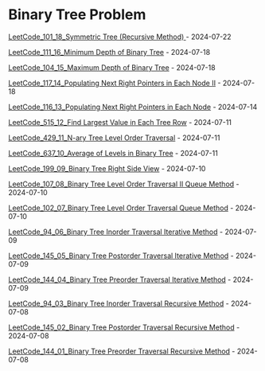 # Binary Tree Problem
[LeetCode_101_18_Symmetric Tree (Recursive Method) ](https://github.com/EdwardShiung/LeetCode/blob/main/Top_Interview/BinaryTree/18_101_Symmetric_Tree/18_101_Symmetric_Tree.cpp) - 2024-07-22

[LeetCode_111_16_Minimum Depth of Binary Tree](https://github.com/EdwardShiung/LeetCode/blob/main/Top_Interview/BinaryTree/16_111_Minimum_Depth_of_Binary_Tree/16_111_Minimum_Depth_of_Binary_Tree.cpp) - 2024-07-18

[LeetCode_104_15_Maximum Depth of Binary Tree](https://github.com/EdwardShiung/LeetCode/blob/main/Top_Interview/BinaryTree/15_104_Maximum_Depth_of_Binary_Tree/15_104_Maximum_Depth_of_Binary_Tree.cpp) - 2024-07-18

[LeetCode_117_14_Populating Next Right Pointers in Each Node II](https://github.com/EdwardShiung/LeetCode/blob/main/Top_Interview/BinaryTree/14_117_Populating_Next_Right_Pointers_in_Each_Node_II/14_117_Populating_Next_Right_Pointers_in_Each_Node_II.cpp) - 2024-07-18

[LeetCode_116_13_Populating Next Right Pointers in Each Node](https://github.com/EdwardShiung/LeetCode/blob/main/Top_Interview/BinaryTree/13_116_Populating_Next_Right_Pointers_in_Each_Node/13_116_Populating_Next_Right_Pointers_in_Each_Node.cpp) - 2024-07-14

[LeetCode_515_12_Find Largest Value in Each Tree Row](https://github.com/EdwardShiung/LeetCode/blob/main/Top_Interview/BinaryTree/12_515_Find_Largest_Value_in_Each_Tree_Row/12_515_Find_Largest_Value_in_Each_Tree_Row.cpp) - 2024-07-11

[LeetCode_429_11_N-ary Tree Level Order Traversal](https://github.com/EdwardShiung/LeetCode/blob/main/Top_Interview/BinaryTree/11_429_N-ary_Tree_Level_Order_Traversal/1_429_N-ary_Tree_Level_Order_Traversal.cpp) - 2024-07-11

[LeetCode_637_10_Average of Levels in Binary Tree](https://github.com/EdwardShiung/LeetCode/blob/main/Top_Interview/BinaryTree/10_637_Average_of_Levels_in_Binary_Tree/10_637_Average_of_Levels_in_Binary_Tree.cpp) - 2024-07-11

[LeetCode_199_09_Binary Tree Right Side View](https://github.com/EdwardShiung/LeetCode/blob/main/Top_Interview/BinaryTree/09_199_Binary_Tree_Right_Side_View/09_199_Binary_Tree_Right_Side_View.cpp) - 2024-07-10

[LeetCode_107_08_Binary Tree Level Order Traversal II Queue Method](https://github.com/EdwardShiung/LeetCode/blob/main/Top_Interview/BinaryTree/08_107_Binary_Tree_Level_Order_Traversal_II/08_107_Binary_Tree_Level_Order_Traversal_II.cpp) - 2024-07-10

[LeetCode_102_07_Binary Tree Level Order Traversal Queue Method](https://github.com/EdwardShiung/LeetCode/blob/main/Top_Interview/BinaryTree/07_102_Binary_Tree_Level_Order_Traversal/07_102_Binary_Tree_Level_Order_Traversal.cpp) - 2024-07-10

[LeetCode_94_06_Binary Tree Inorder Traversal Iterative Method](https://github.com/EdwardShiung/LeetCode/blob/main/Top_Interview/BinaryTree/06_94_Binary_Tree_Inorder_Traversal_Iterative_Method/06_94_Binary_Tree_Inorder_Traversal_Iterative_Method.cpp) - 2024-07-09

[LeetCode_145_05_Binary Tree Postorder Traversal Iterative Method](https://github.com/EdwardShiung/LeetCode/blob/main/Top_Interview/BinaryTree/05_145_Binary_Tree_Postorder_Traversal_Iterative_Method/05_145_Binary_Tree_Postorder_Traversal_Iterative_Method.cpp) - 2024-07-09

[LeetCode_144_04_Binary Tree Preorder Traversal Iterative Method](https://github.com/EdwardShiung/LeetCode/blob/main/Top_Interview/BinaryTree/04_144_Binary_Tree_Preorder_Traversal_Iterative_Method/04_144_Binary_Tree_Preorder_Traversal_Iterative_Method.cpp) - 2024-07-09

[LeetCode_94_03_Binary Tree Inorder Traversal Recursive Method](https://github.com/EdwardShiung/LeetCode/blob/main/Top_Interview/BinaryTree/03_94_Binary_Tree_Inorder_Traversal/03_94_Binary_Tree_Inorder_Traversal.cpp) - 2024-07-08

[LeetCode_145_02_Binary Tree Postorder Traversal Recursive Method](https://github.com/EdwardShiung/LeetCode/blob/main/Top_Interview/BinaryTree/02_145_Binary_Tree_Postorder_Traversal/02_145_Binary_Tree_Postorder_Traversal.cpp) - 2024-07-08

[LeetCode_144_01_Binary Tree Preorder Traversal Recursive Method](https://github.com/EdwardShiung/LeetCode/blob/main/Top_Interview/BinaryTree/01_144_Binary_Tree_Preorder_Traversal/01_144_Binary_Tree_Preorder_Traversal.cpp) - 2024-07-08